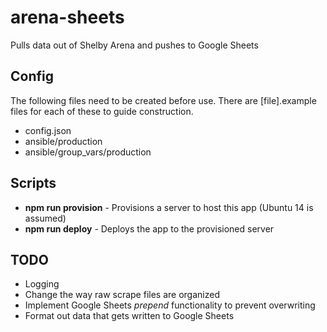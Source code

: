 # arena-sheets
Pulls data out of Shelby Arena and pushes to Google Sheets

## Config
The following files need to be created before use.  There are [file].example files for each of these to guide construction.

- config.json
- ansible/production
- ansible/group_vars/production

## Scripts

- **npm run provision** - Provisions a server to host this app (Ubuntu 14 is assumed)
- **npm run deploy** - Deploys the app to the provisioned server

## TODO

- Logging
- Change the way raw scrape files are organized
- Implement Google Sheets *prepend* functionality to prevent overwriting
- Format out data that gets written to Google Sheets
